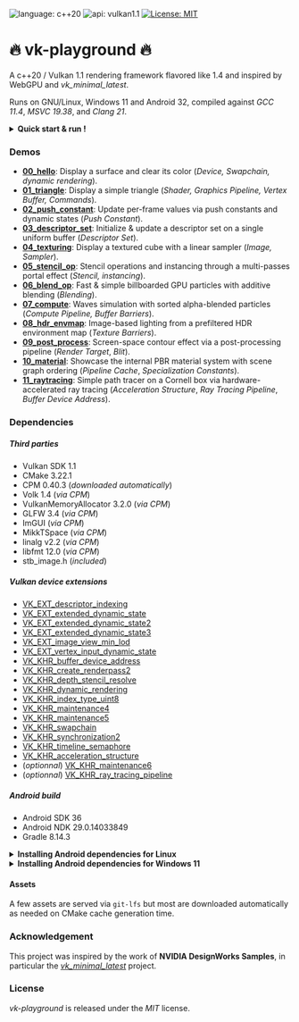 ![language: c++20](https://img.shields.io/badge/c++-20-blue.svg)
![api: vulkan1.1](https://img.shields.io/badge/vulkan-1.1-red.svg)
[![License: MIT](https://img.shields.io/badge/License-MIT-yellow.svg)](https://opensource.org/licenses/MIT)

# :fire: vk-playground :fire:

A c++20 / Vulkan 1.1 rendering framework flavored like 1.4 and inspired by WebGPU and _vk_minimal_latest_.

Runs on GNU/Linux, Windows 11 and Android 32, compiled against _GCC 11.4_, _MSVC 19.38_, and _Clang 21_.

<details>
  <summary><strong>Quick start & run !</strong></summary>

```bash
# [Optional] Retrieve system build dependencies with Synaptic.
# sudo apt install git git-lfs build-essential cmake vulkan-sdk

# [Optionnal] Specify the ANDROID_SDK path to create Android targets.
# export ANDROID_SDK=~/Android/Sdk

# Clone the repository.
git clone https://github.com/tcoppex/vk-playground
cd vk-playground

# Build.
cmake . -B build -DCMAKE_BUILD_TYPE=Release
cmake --build build --config Release

# Run the first sample.
./bin/00_hello

# [Optionnal] Build & Run an Android sample on a connected device.
# cmake --build build --target run_aloha
```

</details>


### Demos

* **[00_hello](samples/desktop/00_hello)**: Display a surface and clear its color (_Device, Swapchain, dynamic rendering_).
* **[01_triangle](samples/desktop/01_triangle)**: Display a simple triangle (_Shader, Graphics Pipeline, Vertex Buffer, Commands_).
* **[02_push_constant](samples/desktop/02_push_constant)**: Update per-frame values via push constants and dynamic states (_Push Constant_).
* **[03_descriptor_set](samples/desktop/03_descriptor_set)**: Initialize & update a descriptor set on a single uniform buffer (_Descriptor Set_).
* **[04_texturing](samples/desktop/04_texturing)**: Display a textured cube with a linear sampler (_Image, Sampler_).
* **[05_stencil_op](samples/desktop/05_stencil_op)**: Stencil operations and instancing through a multi-passes portal effect (_Stencil, instancing_).
* **[06_blend_op](samples/desktop/06_blend_op)**: Fast & simple billboarded GPU particles with additive blending (_Blending_).
* **[07_compute](samples/desktop/07_compute)**: Waves simulation with sorted alpha-blended particles (_Compute Pipeline, Buffer Barriers_).
* **[08_hdr_envmap](samples/desktop/08_hdr_envmap)**: Image-based lighting from a prefiltered HDR environment map (_Texture Barriers_).
* **[09_post_process](samples/desktop/09_post_process)**: Screen-space contour effect via a post-processing pipeline (_Render Target_, _Blit_).
* **[10_material](samples/desktop/10_material)**: Showcase the internal PBR material system with scene graph ordering (_Pipeline Cache_, _Specialization Constants_).
* **[11_raytracing](samples/desktop/11_raytracing)**: Simple path tracer on a Cornell box via hardware-accelerated ray tracing (_Acceleration Structure_, _Ray Tracing Pipeline_, _Buffer Device Address_).

### Dependencies

##### Third parties

 * Vulkan SDK 1.1
 * CMake 3.22.1
 * CPM 0.40.3 (_downloaded automatically_)
 * Volk 1.4 (_via CPM_)
 * VulkanMemoryAllocator 3.2.0 (_via CPM_)
 * GLFW 3.4 (_via CPM_)
 * ImGUI (_via CPM_)
 * MikkTSpace (_via CPM_)
 * linalg v2.2 (_via CPM_)
 * libfmt 12.0 (_via CPM_)
 * stb_image.h (_included_)

##### Vulkan device extensions

* [VK_EXT_descriptor_indexing](https://registry.khronos.org/vulkan/specs/latest/man/html/VK_EXT_descriptor_indexing.html)
* [VK_EXT_extended_dynamic_state](https://registry.khronos.org/vulkan/specs/latest/man/html/VK_EXT_extended_dynamic_state.html)
* [VK_EXT_extended_dynamic_state2](https://registry.khronos.org/vulkan/specs/latest/man/html/VK_EXT_extended_dynamic_state2.html)
* [VK_EXT_extended_dynamic_state3](https://registry.khronos.org/vulkan/specs/latest/man/html/VK_EXT_extended_dynamic_state3.html)
* [VK_EXT_image_view_min_lod](https://registry.khronos.org/vulkan/specs/latest/man/html/VK_EXT_image_view_min_lod.html)
* [VK_EXT_vertex_input_dynamic_state](https://registry.khronos.org/vulkan/specs/latest/man/html/VK_EXT_vertex_input_dynamic_state.html)
* [VK_KHR_buffer_device_address]( https://registry.khronos.org/vulkan/specs/latest/man/html/VK_KHR_buffer_device_address.html)
* [VK_KHR_create_renderpass2](https://registry.khronos.org/vulkan/specs/latest/man/html/VK_KHR_create_renderpass2.html)
* [VK_KHR_depth_stencil_resolve](https://registry.khronos.org/vulkan/specs/latest/man/html/VK_KHR_depth_stencil_resolve.html)
* [VK_KHR_dynamic_rendering](https://registry.khronos.org/vulkan/specs/latest/man/html/VK_KHR_dynamic_rendering.html)
* [VK_KHR_index_type_uint8](https://registry.khronos.org/vulkan/specs/latest/man/html/VK_KHR_index_type_uint8.html)
* [VK_KHR_maintenance4](https://registry.khronos.org/vulkan/specs/latest/man/html/VK_KHR_maintenance4.html)
* [VK_KHR_maintenance5](https://registry.khronos.org/vulkan/specs/latest/man/html/VK_KHR_maintenance5.html)
* [VK_KHR_swapchain](https://registry.khronos.org/vulkan/specs/latest/man/html/VK_KHR_swapchain.html)
* [VK_KHR_synchronization2](https://registry.khronos.org/vulkan/specs/latest/man/html/VK_KHR_synchronization2.html)
* [VK_KHR_timeline_semaphore](https://registry.khronos.org/vulkan/specs/latest/man/html/VK_KHR_timeline_semaphore.html)
* [VK_KHR_acceleration_structure](https://registry.khronos.org/vulkan/specs/latest/man/html/VK_KHR_acceleration_structure.html)
* (_optionnal_) [VK_KHR_maintenance6](https://registry.khronos.org/vulkan/specs/latest/man/html/VK_KHR_maintenance6.html)
* (_optionnal_) [VK_KHR_ray_tracing_pipeline](https://registry.khronos.org/vulkan/specs/latest/man/html/VK_KHR_ray_tracing_pipeline.html)

##### Android build

 * Android SDK 36
 * Android NDK 29.0.14033849
 * Gradle 8.14.3

<details>
  <summary><strong>Installing Android dependencies for Linux</strong></summary>

```bash
# Install tools and the JDK
sudo apt-get install -y unzip wget openjdk-17-jdk

# Setup ANDROID_SDK
export ANDROID_SDK=$HOME/Android
mkdir $ANDROID_SDK && cd $ANDROID_SDK

# Download & install Android SDK Command-line Tools 12.0.
wget https://dl.google.com/android/repository/commandlinetools-linux-11076708_latest.zip
unzip commandlinetools-linux-11076708_latest.zip -d cmdline-tools
mv cmdline-tools/cmdline-tools cmdline-tools/latest
export PATH=$ANDROID_SDK/cmdline-tools/latest/bin:$ANDROID_SDK/platform-tools:$PATH

# Install dependencies.
sdkmanager "platforms;android-36" "platform-tools" "build-tools;36.0.0" "ndk;29.0.14033849"
```
</details>

<details>
  <summary><strong>Installing Android dependencies for Windows 11</strong></summary>

```bash
# Install JDK manually on Windows (eg. Temurin 17)

# Setup ANDROID_SDK
export ANDROID_SDK=$HOME/Android
mkdir -p $ANDROID_SDK && cd $ANDROID_SDK

# Download & install Android SDK Command-line Tools 12.0.
curl -O https://dl.google.com/android/repository/commandlinetools-win-11076708_latest.zip
unzip commandlinetools-win-11076708_latest.zip -d cmdline-tools
mv cmdline-tools/cmdline-tools cmdline-tools/latest
export PATH=$ANDROID_SDK/cmdline-tools/latest/bin:$ANDROID_SDK/platform-tools:$PATH

# Install dependencies.
sdkmanager "platforms;android-36" "platform-tools" "build-tools;36.0.0" "ndk;29.0.14033849"
```
</details>

#### Assets

A few assets are served via `git-lfs` but most are downloaded automatically
as needed on CMake cache generation time.

### Acknowledgement

This project was inspired by the work of **NVIDIA DesignWorks Samples**, in particular the _[vk_minimal_latest](https://github.com/nvpro-samples/vk_minimal_latest)_ project.

### License

*vk-playground* is released under the *MIT* license.
